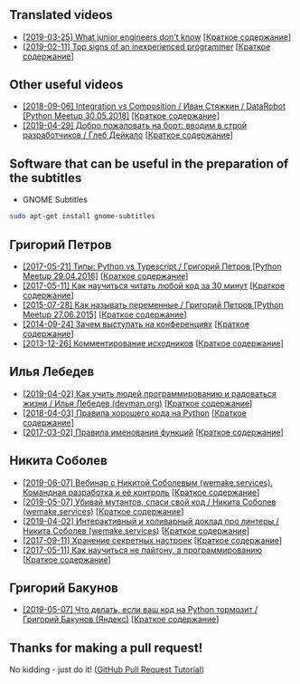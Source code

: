 # 
## Translated videos 
* [\[2019-03-25\] What junior engineers don't know](https://youtu.be/NMuL6xOY1Ro) \[[Краткое содержание](./NMuL6xOY1Ro/README.md)\]
* [\[2019-02-11\] Top signs of an inexperienced programmer](https://youtu.be/-W_VsLXmjJU) \[[Краткое содержание](./-W_VsLXmjJU/README.md)\]

## Other useful videos
* [\[2018-09-06\] Integration vs Composition / Иван Стяжкин / DataRobot [Python Meetup 30.05.2018]](https://youtu.be/Ytbm1BfDGRg) \[[Краткое содержание](./Ytbm1BfDGRg/README.md)\]
* [\[2019-04-29\] Добро пожаловать на борт: вводим в строй разработчиков / Глеб Дейкало](https://youtu.be/oYxVxiNnfxg) \[[Краткое содержание](./oYxVxiNnfxg/README.md)\]

## Software that can be useful in the preparation of the subtitles
* GNOME Subtitles
```bash
sudo apt-get install gnome-subtitles
```
## Григорий Петров
* [\[2017-05-21\] Типы: Python vs Typescript / Григорий Петров [Python Meetup 29.04.2016]](https://youtu.be/Xa-RHjUvQR0) \[[Краткое содержание](./Xa-RHjUvQR0/README.md)\]
* [\[2017-05-11\] Как научиться читать любой код за 30 минут](https://youtu.be/gaoc9MPZ4bw) \[[Краткое содержание](./gaoc9MPZ4bw/README.md)\]
* [\[2015-07-28\] Как называть переменные / Григорий Петров [Python Meetup 27.06.2015]](https://youtu.be/z5WkDQVeYU4) \[[Краткое содержание](./z5WkDQVeYU4/README.md)\]
* [\[2014-09-24\] Зачем выступать на конференциях](https://youtu.be/Lj65d9srGRY) \[[Краткое содержание](./Lj65d9srGRY/README.md)\]
* [\[2013-12-26\] Комментирование исходников](https://youtu.be/-SRUctRR_4s) \[[Краткое содержание](./-SRUctRR_4s/README.md)\]

## Илья Лебедев
* [\[2019-04-02\] Как учить людей программированию и радоваться жизни / Илья Лебедев (devman.org)](https://youtu.be/Z3KC_7DphQA) \[[Краткое содержание](./Z3KC_7DphQA/README.md)\]
* [\[2018-04-03\] Правила хорошего кода на Python](https://youtu.be/Awu261IB6QI) \[[Краткое содержание](./Awu261IB6QI/README.md)\]
* [\[2017-03-02\] Правила именования функций](https://youtu.be/S6fRGNstG-M) \[[Краткое содержание](./S6fRGNstG-M/README.md)\]

## Никита Соболев
* [\[2019-06-07\] Вебинар с Никитой Соболевым (wemake.services). Командная разработка и её контроль](https://youtu.be/QwhlC5mnPaY) \[[Краткое содержание](./QwhlC5mnPaY/README.md)\]
* [\[2019-05-07\] Убивай мутантов, спаси свой код / Никита Соболев (wemake.services)](https://youtu.be/FFM7arjAFmM) \[[Краткое содержание](./FFM7arjAFmM/README.md)\]
* [\[2019-04-02\] Интерактивный и холиварный доклад про линтеры / Никита Соболев (wemake.services)](https://youtu.be/7IVCOzL41Lk) \[[Краткое содержание](./7IVCOzL41Lk/README.md)\]
* [\[2017-09-11\] Хранение секретных настроек](https://youtu.be/xtr3sUZUnQA) \[[Краткое содержание](./xtr3sUZUnQA/README.md)\]
* [\[2017-05-11\] Как научиться не пайтону, а программированию](https://youtu.be/LODGssEJpNc) \[[Краткое содержание](./LODGssEJpNc/README.md)\]

## Григорий Бакунов
* [\[2019-05-07\] Что делать, если ваш код на Python тормозит / Григорий Бакунов (Яндекс)](https://youtu.be/77B2-Pk1fls) \[[Краткое содержание](./77B2-Pk1fls/README.md)\]

## Thanks for making a pull request!
No kidding - just do it! 
([GitHub Pull Request Tutorial](https://www.thinkful.com/learn/github-pull-request-tutorial/#Time-to-Submit-Your-First-PR))
